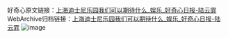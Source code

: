 好奇心原文链接：[上海迪士尼乐园我们可以期待什么_娱乐_好奇心日报-陆云霏](https://www.qdaily.com/articles/1200.html)
WebArchive归档链接：[上海迪士尼乐园我们可以期待什么_娱乐_好奇心日报-陆云霏](http://web.archive.org/web/20190623145706/https://www.qdaily.com/articles/1200.html)
![image](http://ww3.sinaimg.cn/large/007d5XDply1g3v4a553gxj30u05mhnpd)